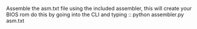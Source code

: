 Assemble the asm.txt file using the included assembler, this will create your BIOS rom 
do this by going into the CLI and typing :: 
  python assembler.py asm.txt
